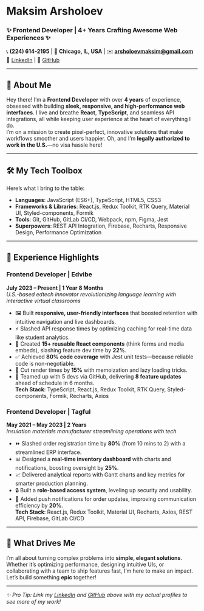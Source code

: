 # Maksim Arsholoev  
### ✨ Frontend Developer | 4+ Years Crafting Awesome Web Experiences ✨  
📞 **(224) 614-2195** | 📍 **Chicago, IL, USA** | ✉️ **arsholoevmaksim@gmail.com**  
🔗 [LinkedIn](#) | 🔗 [GitHub](#)  

---

## 🚀 About Me  
Hey there! I’m a **Frontend Developer** with over **4 years** of experience, obsessed with building **sleek, responsive, and high-performance web interfaces**. I live and breathe **React**, **TypeScript**, and seamless API integrations, all while keeping user experience at the heart of everything I do.  
I’m on a mission to create pixel-perfect, innovative solutions that make workflows smoother and users happier. Oh, and I’m **legally authorized to work in the U.S.**—no visa hassle here!  

---

## 🛠️ My Tech Toolbox  
Here’s what I bring to the table:  
- **Languages**: JavaScript (ES6+), TypeScript, HTML5, CSS3  
- **Frameworks & Libraries**: React.js, Redux Toolkit, RTK Query, Material UI, Styled-components, Formik  
- **Tools**: Git, GitHub, GitLab CI/CD, Webpack, npm, Figma, Jest  
- **Superpowers**: REST API Integration, Firebase, Recharts, Responsive Design, Performance Optimization  

---

## 🌟 Experience Highlights  

### Frontend Developer | Edvibe  
**July 2023 – Present | 1 Year 8 Months**  
*U.S.-based edtech innovator revolutionizing language learning with interactive virtual classrooms*  
- 🖼️ Built **responsive, user-friendly interfaces** that boosted retention with intuitive navigation and live dashboards.  
- ⚡ Slashed API response times by optimizing caching for real-time data like student analytics.  
- 🧩 Created **15+ reusable React components** (think forms and media embeds), slashing feature dev time by **22%**.  
- ✅ Achieved **80% code coverage** with Jest unit tests—because reliable code is non-negotiable.  
- 🚀 Cut render times by **15%** with memoization and lazy loading tricks.  
- 🤝 Teamed up with 5 devs via GitHub, delivering **8 feature updates** ahead of schedule in 6 months.  
**Tech Stack**: TypeScript, React.js, Redux Toolkit, RTK Query, Styled-components, Formik, Recharts, Axios  

### Frontend Developer | Tagful  
**May 2021 – May 2023 | 2 Years**  
*Insulation materials manufacturer streamlining operations with tech*  
- ⏩ Slashed order registration time by **80%** (from 10 mins to 2) with a streamlined ERP interface.  
- 📊 Designed a **real-time inventory dashboard** with charts and notifications, boosting oversight by **25%**.  
- 📈 Delivered analytical reports with Gantt charts and key metrics for smarter production planning.  
- 🔒 Built a **role-based access system**, leveling up security and usability.  
- 🔔 Added push notifications for order updates, improving communication efficiency by **20%**.  
**Tech Stack**: React.js, Redux Toolkit, Material UI, Recharts, Axios, REST API, Firebase, GitLab CI/CD  

---

## 🎯 What Drives Me  
I’m all about turning complex problems into **simple, elegant solutions**. Whether it’s optimizing performance, designing intuitive UIs, or collaborating with a team to ship features fast, I’m here to make an impact. Let’s build something **epic** together!  

---

*✨ Pro Tip: Link my [LinkedIn](#) and [GitHub](#) above with my actual profiles to see more of my work!*
